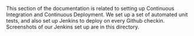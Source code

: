 This section of the documentation is related to setting up Continuous Integration and Continuous Deployment. 
We set up a set of automated unit tests, and also set up Jenkins to deploy on every Github checkin.
Screenshots of our Jenkins set up are in this directory. 

